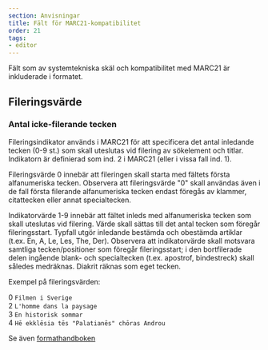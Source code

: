 ```yaml
---
section: Anvisningar
title: Fält för MARC21-kompatibilitet
order: 21
tags:
- editor
---
```


Fält som av systemtekniska skäl och kompatibilitet med MARC21 är inkluderade i formatet.

## Fileringsvärde

### Antal icke-filerande tecken
Fileringsindikator används i MARC21 för att specificera det antal inledande tecken (0-9 st.) som skall uteslutas vid filering av sökelement och titlar. Indikatorn är definierad som ind. 2 i MARC21 (eller i vissa fall ind. 1).

Fileringsvärde 0 innebär att fileringen skall starta med fältets första alfanumeriska tecken. Observera att fileringsvärde "0" skall användas även i de fall första filerande alfanumeriska tecken endast föregås av klammer, citattecken eller annat specialtecken.

Indikatorvärde 1-9 innebär att fältet inleds med alfanumeriska tecken som skall uteslutas vid filering. Värde skall sättas till det antal tecken som föregår fileringsstart. Typfall utgör inledande bestämda och obestämda artiklar (t.ex. En, A, Le, Les, The, Der). Observera att indikatorvärde skall motsvara samtliga tecken/positioner som föregår fileringsstart; i den bortfilerade delen ingående blank- och specialtecken (t.ex. apostrof, bindestreck) skall således medräknas. Diakrit räknas som eget tecken.

Exempel på fileringsvärden:

0 `Filmen i Sverige`  
2 `L'homme dans la paysage`  
3 `En historisk sommar`  
4 `Hē ekklēsia tēs "Palatianēs" chōras Androu`  

Se även [formathandboken](http://www.kb.se/katalogisering/Formathandboken/Fileringsindikator/)
